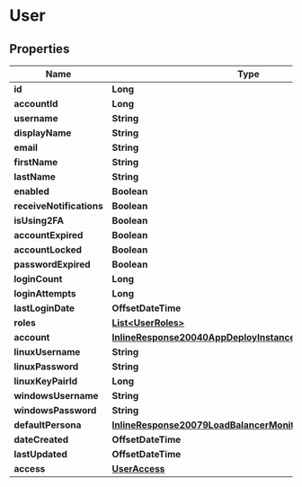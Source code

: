 

# User

## Properties

Name | Type | Description | Notes
------------ | ------------- | ------------- | -------------
**id** | **Long** |  |  [optional]
**accountId** | **Long** |  |  [optional]
**username** | **String** |  |  [optional]
**displayName** | **String** |  |  [optional]
**email** | **String** |  |  [optional]
**firstName** | **String** |  |  [optional]
**lastName** | **String** |  |  [optional]
**enabled** | **Boolean** |  |  [optional]
**receiveNotifications** | **Boolean** |  |  [optional]
**isUsing2FA** | **Boolean** |  |  [optional]
**accountExpired** | **Boolean** |  |  [optional]
**accountLocked** | **Boolean** |  |  [optional]
**passwordExpired** | **Boolean** |  |  [optional]
**loginCount** | **Long** |  |  [optional]
**loginAttempts** | **Long** |  |  [optional]
**lastLoginDate** | **OffsetDateTime** |  |  [optional]
**roles** | [**List&lt;UserRoles&gt;**](UserRoles.md) |  |  [optional]
**account** | [**InlineResponse20040AppDeployInstance**](InlineResponse20040AppDeployInstance.md) |  |  [optional]
**linuxUsername** | **String** |  |  [optional]
**linuxPassword** | **String** |  |  [optional]
**linuxKeyPairId** | **Long** |  |  [optional]
**windowsUsername** | **String** |  |  [optional]
**windowsPassword** | **String** |  |  [optional]
**defaultPersona** | [**InlineResponse20079LoadBalancerMonitorLoadBalancerType**](InlineResponse20079LoadBalancerMonitorLoadBalancerType.md) |  |  [optional]
**dateCreated** | **OffsetDateTime** |  |  [optional]
**lastUpdated** | **OffsetDateTime** |  |  [optional]
**access** | [**UserAccess**](UserAccess.md) |  |  [optional]



